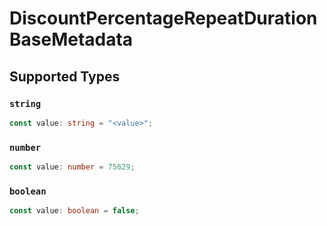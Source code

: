 # DiscountPercentageRepeatDurationBaseMetadata


## Supported Types

### `string`

```typescript
const value: string = "<value>";
```

### `number`

```typescript
const value: number = 75629;
```

### `boolean`

```typescript
const value: boolean = false;
```

